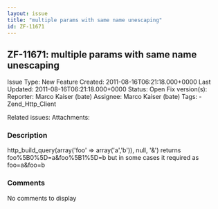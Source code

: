 ```yaml
---
layout: issue
title: "multiple params with same name unescaping"
id: ZF-11671
---
```


ZF-11671: multiple params with same name unescaping
---------------------------------------------------

 Issue Type: New Feature Created: 2011-08-16T06:21:18.000+0000 Last Updated: 2011-08-16T06:21:18.000+0000 Status: Open Fix version(s): 
 Reporter:  Marco Kaiser (bate)  Assignee:  Marco Kaiser (bate)  Tags: - Zend\_Http\_Client
 
 Related issues: 
 Attachments: 
### Description

http\_build\_query(array('foo' => array('a','b')), null, '&') returns foo%5B0%5D=a&foo%5B1%5D=b but in some cases it required as foo=a&foo=b

 

 

### Comments

No comments to display
